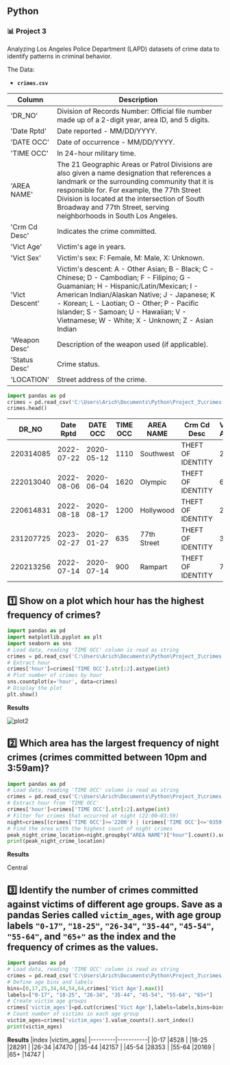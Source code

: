 ## Python
### :bar_chart: Project 3

Analyzing Los Angeles Police Department (LAPD) datasets of crime data to identify patterns in criminal behavior.

The Data:

- **`crimes.csv`**

|Column                            |Description                                                                                                                                                                                                                                                                                                          |
|----------------------------------|---------------------------------------------------------------------------------------------------------------------------------------------------------------------------------------------------------------------------------------------------------------------------------------------------------------------|
|'DR_NO'                           |Division of Records Number: Official file number made up of a 2-digit year, area ID, and 5 digits.                                                                                                                                                                                                                   |
|'Date Rptd'                       |Date reported - MM/DD/YYYY.                                                                                                                                                                                                                                                                                          |
|'DATE OCC'                        |Date of occurrence - MM/DD/YYYY.                                                                                                                                                                                                                                                                                     |
|'TIME OCC'                        |In 24-hour military time.                                                                                                                                                                                                                                                                                            |
|'AREA NAME'                       |The 21 Geographic Areas or Patrol Divisions are also given a name designation that references a landmark or the surrounding community that it is responsible for. For example, the 77th Street Division is located at the intersection of South Broadway and 77th Street, serving neighborhoods in South Los Angeles.|
|'Crm Cd Desc'                     |Indicates the crime committed.                                                                                                                                                                                                                                                                                       |
|'Vict Age'                        |Victim's age in years.                                                                                                                                                                                                                                                                                               |
|'Vict Sex'                        |Victim's sex: F: Female, M: Male, X: Unknown.                                                                                                                                                                                                                                                                        |
|'Vict Descent'                    |Victim's descent: A - Other Asian; B - Black; C - Chinese; D - Cambodian; F - Filipino; G - Guamanian; H - Hispanic/Latin/Mexican; I - American Indian/Alaskan Native; J - Japanese; K - Korean; L - Laotian; O - Other; P - Pacific Islander; S - Samoan; U - Hawaiian; V - Vietnamese; W - White; X - Unknown; Z - Asian Indian                                                                                                                                                                                                                                                                                                    |
|'Weapon Desc'                     |Description of the weapon used (if applicable).                                                                                                                                                                                                                                                                      |
|'Status Desc'                     |Crime status.                                                                                                                                                                                                                                                                                                        |
|'LOCATION'                        |Street address of the crime.                                                                                                                                                                                                                                                                                         |


````python
import pandas as pd
crimes = pd.read_csv('C:\Users\Arich\Documents\Python\Project_3\crimes.csv')
crimes.head()
````
|DR_NO    |Date Rptd |DATE OCC  |TIME OCC|AREA NAME  |Crm Cd Desc      |Vict Age|Vict Sex|Vict Descent|Weapon Desc|Status Desc|LOCATION                               |
|---------|----------|----------|--------|-----------|-----------------|--------|--------|------------|-----------|-----------|---------------------------------------|
|220314085|2022-07-22|2020-05-12|1110    |Southwest  |THEFT OF IDENTITY|27      |F       |B           |null       |Invest Cont|2500 S  SYCAMORE                     AV|
|222013040|2022-08-06|2020-06-04|1620    |Olympic    |THEFT OF IDENTITY|60      |M       |H           |null       |Invest Cont|3300    SAN MARINO                   ST|
|220614831|2022-08-18|2020-08-17|1200    |Hollywood  |THEFT OF IDENTITY|28      |M       |H           |null       |Invest Cont|1900    TRANSIENT                      |
|231207725|2023-02-27|2020-01-27|635     |77th Street|THEFT OF IDENTITY|37      |M       |H           |null       |Invest Cont|6200    4TH                          AV|
|220213256|2022-07-14|2020-07-14|900     |Rampart    |THEFT OF IDENTITY|79      |M       |B           |null       |Invest Cont|1200 W  7TH                          ST|



## :one: Show on a plot which hour has the highest frequency of crimes?

````python
import pandas as pd
import matplotlib.pyplot as plt
import seaborn as sns
# Load data, reading 'TIME OCC' column is read as string
crimes = pd.read_csv('C:\Users\Arich\Documents\Python\Project_3\crimes.csv', dtype={"TIME OCC": str})
# Extract hour
crimes['hour']=crimes['TIME OCC'].str[:2].astype(int)
# Plot number of crimes by hour
sns.countplot(x='hour', data=crimes)
# Display the plot
plt.show()
````
**Results**

![plot2](https://github.com/user-attachments/assets/47f48f53-9ec8-48e0-aaf7-1d01a84c107f)


## :two: Which area has the largest frequency of night crimes (crimes committed between 10pm and 3:59am)?

````python
import pandas as pd
# Load data, reading 'TIME OCC' column is read as string
crimes = pd.read_csv('C:\Users\Arich\Documents\Python\Project_3\crimes.csv', dtype={"TIME OCC": str})
# Extract hour from 'TIME OCC'
crimes['hour']=crimes['TIME OCC'].str[:2].astype(int)
# Filter for crimes that occurred at night (22:00–03:59)
night=crimes[(crimes['TIME OCC']>='2200') | (crimes['TIME OCC']<='0359')]
# Find the area with the highest count of night crimes
peak_night_crime_location=night.groupby("AREA NAME")["hour"].count().sort_values(ascending=False).index[0]
print(peak_night_crime_location)
````
**Results**

Central

## :three: Identify the number of crimes committed against victims of different age groups. Save as a pandas Series called `victim_ages`, with age group labels `"0-17"`, `"18-25"`, `"26-34"`, `"35-44"`, `"45-54"`, `"55-64"`, and `"65+"` as the index and the frequency of crimes as the values.

````python
import pandas as pd
# Load data, reading 'TIME OCC' column is read as string
crimes = pd.read_csv('C:\Users\Arich\Documents\Python\Project_3\crimes.csv', dtype={"TIME OCC": str})
# Define age bins and labels
bins=[0,17,25,34,44,54,64,crimes['Vict Age'].max()]
labels=["0-17", "18-25", "26-34", "35-44", "45-54", "55-64", "65+"]
# Create victim age groups
crimes['victim_ages']=pd.cut(crimes['Vict Age'],labels=labels,bins=bins)
# Count number of victims in each age group
victim_ages=crimes['victim_ages'].value_counts().sort_index()
print(victim_ages)
````
**Results**
|index    |victim_ages|
|---------|-----------|
|0-17     |4528       |
|18-25    |28291      |
|26-34    |47470      |
|35-44    |42157      |
|45-54    |28353      |
|55-64    |20169      |
|65+      |14747      |

